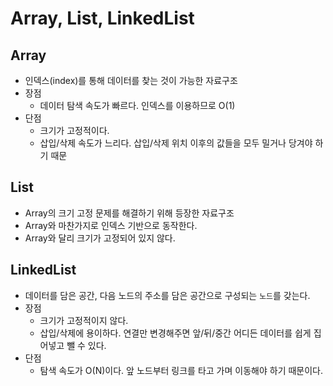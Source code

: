 # Array, List, LinkedList

## Array

* 인덱스(index)를 통해 데이터를 찾는 것이 가능한 자료구조
* 장점
  * 데이터 탐색 속도가 빠르다. 인덱스를 이용하므로 O(1)
* 단점
  * 크기가 고정적이다.
  * 삽입/삭제 속도가 느리다. 삽입/삭제 위치 이후의 값들을 모두 밀거나 당겨야 하기 때문

## List

* Array의 크기 고정 문제를 해결하기 위해 등장한 자료구조
* Array와 마찬가지로 인덱스 기반으로 동작한다.
* Array와 달리 크기가 고정되어 있지 않다.

## LinkedList

* 데이터를 담은 공간, 다음 노드의 주소를 담은 공간으로 구성되는 `노드`를 갖는다.
* 장점
  * 크기가 고정적이지 않다.
  * 삽입/삭제에 용이하다. 연결만 변경해주면 앞/뒤/중간 어디든 데이터를 쉽게 집어넣고 뺄 수 있다.
* 단점
  * 탐색 속도가 O(N)이다. 앞 노드부터 링크를 타고 가며 이동해야 하기 때문이다.
